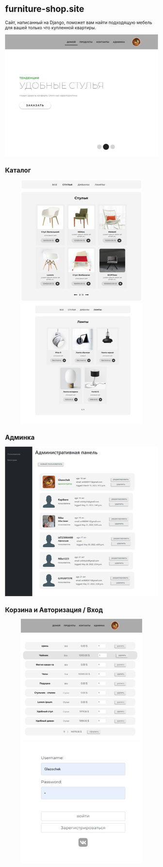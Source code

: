 # furniture-shop.site

Сайт, написанный на Django, поможет вам найти подходящую мебель для вашей только что купленной квартиры.

<img src="https://github.com/Glazochek/furniture-shop.site/blob/master/imgs/%D0%A1%D0%BD%D0%B8%D0%BC%D0%BE%D0%BA%20%D1%8D%D0%BA%D1%80%D0%B0%D0%BD%D0%B0%202023-03-15%20191216.png?raw=true">

## Каталог
<div align="center">
<img width="400" height="400" src="https://github.com/Glazochek/furniture-shop.site/blob/master/imgs/%D0%A1%D0%BD%D0%B8%D0%BC%D0%BE%D0%BA%20%D1%8D%D0%BA%D1%80%D0%B0%D0%BD%D0%B0%202023-03-15%20191326.png?raw=true">
<img width="400" height="400" src="https://github.com/Glazochek/furniture-shop.site/blob/master/imgs/%D0%A1%D0%BD%D0%B8%D0%BC%D0%BE%D0%BA%20%D1%8D%D0%BA%D1%80%D0%B0%D0%BD%D0%B0%202023-03-15%20191354.png?raw=true">
</div>

## Админка
<img  src="https://github.com/Glazochek/furniture-shop.site/blob/master/imgs/%D0%A1%D0%BD%D0%B8%D0%BC%D0%BE%D0%BA%20%D1%8D%D0%BA%D1%80%D0%B0%D0%BD%D0%B0%202023-03-15%20191429.png?raw=true">

## Корзина и Авторизация / Вход 
<div align="center">
<img width="400" height="400" src="https://github.com/Glazochek/furniture-shop.site/blob/master/imgs/%D0%A1%D0%BD%D0%B8%D0%BC%D0%BE%D0%BA%20%D1%8D%D0%BA%D1%80%D0%B0%D0%BD%D0%B0%202023-03-15%20191615.png?raw=true">

<img width="400" height="400" src="https://github.com/Glazochek/furniture-shop.site/blob/master/imgs/%D0%A1%D0%BD%D0%B8%D0%BC%D0%BE%D0%BA%20%D1%8D%D0%BA%D1%80%D0%B0%D0%BD%D0%B0%202023-03-15%20191149.png?raw=true">
</div>
